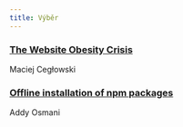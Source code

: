 ```yaml
---
title: Výběr
---
```


### [The Website Obesity Crisis](http://idlewords.com/talks/website_obesity.htm)
Maciej Cegłowski

### [Offline installation of npm packages](https://addyosmani.com/blog/using-npm-offline/)
Addy Osmani
